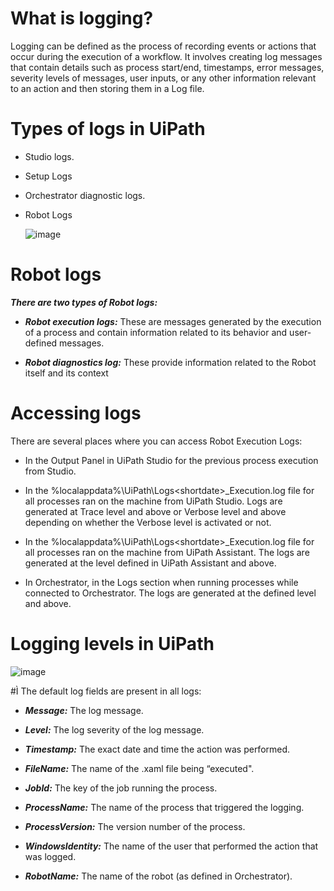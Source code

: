 # What is logging?

Logging can be defined as the process of recording events or actions that occur during the execution of a workflow. It involves creating log messages that contain details such as process start/end, timestamps, error messages, severity levels of messages, user inputs, or any other information relevant to an action and then storing them in a Log file. 

# Types of logs in UiPath

- Studio logs. 

- Setup Logs

- Orchestrator diagnostic logs. 

- Robot Logs

  ![image](https://github.com/yaagmurss/AdvancedRPADeveloperCertificationTrainingNotes/assets/52479605/299b166d-5bbf-4e24-bfdd-4004edcf6827)


# Robot logs

***There are two types of Robot logs:***

- ***Robot execution logs:*** These are messages generated by the execution of a process and contain information related to its behavior and user-defined messages. 

- ***Robot diagnostics log:*** These provide information related to the Robot itself and its context


# Accessing logs 

There are several places where you can access Robot Execution Logs: 

- In the Output Panel in UiPath Studio for the previous process execution from Studio. 

- In the %localappdata%\UiPath\Logs\<shortdate>_Execution.log file for all processes ran on the machine from UiPath Studio. Logs are generated at Trace level and above or Verbose level and above depending on whether the Verbose level is activated or not. 

- In the %localappdata%\UiPath\Logs\<shortdate>_Execution.log file for all processes ran on the machine from UiPath Assistant. The logs are generated at the level defined in UiPath Assistant and above. 

- In Orchestrator, in the Logs section when running processes while connected to Orchestrator. The logs are generated at the defined level and above.


# Logging levels in UiPath



![image](https://github.com/yaagmurss/AdvancedRPADeveloperCertificationTrainingNotes/assets/52479605/3bb9769f-c8d3-43aa-a8dd-7436cdf20c2b)


#Ì The default log fields are present in all logs: 

- ***Message:*** The log message. 

- ***Level:*** The log severity of the log message. 

- ***Timestamp:*** The exact date and time the action was performed.

- ***FileName:*** The name of the .xaml file being “executed".

- ***JobId:*** The key of the job running the process.

- ***ProcessName:*** The name of the process that triggered the logging.

- ***ProcessVersion:*** The version number of the process.

- ***WindowsIdentity:*** The name of the user that performed the action that was logged.

- ***RobotName:*** The name of the robot (as defined in Orchestrator). 

























